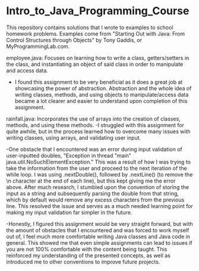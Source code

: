 # Intro_to_Java_Programming_Course
This repository contains solutions that I wrote to examples to school homework problems. Examples come from "Starting Out with Java: From Control Structures through Objects" by Tony Gaddis, or MyProgrammingLab.com.


employee.java: Focuses on learning how to write a class, getters/setters in the class, and instantiating an object of said class in order to manipulate and access data.
- I found this assignment to be very beneficial as it does a great job at showcasing the power of abstraction. Abstraction and the whole idea of writing classes, methods, and 
  using objects to manipulate/access data became a lot clearer and easier to understand upon completion of this assignment.

rainfall.java: Incorporates the use of arrays into the creation of classes, methods, and using these methods.
-I struggled with this assignment for quite awhile, but in the process learned how to overcome many issues with writing classes, using arrays, and validating user input.

-One obstacle that I encountered was an error during input validation of user-inputted doubles, "Exception in thread "main" java.util.NoSuchElementException." This was 
 a result of how I was trying to take the information from the user and proceed to the next iteration of the while loop. I was using .nextDouble(), followed by .nextLine() (to
 remove the \n character at the end of each line), but this kept giving me the error above. After much research, I stumbled upon the convention of storing the input as a string
 and subsequently parsing the double from that string, which by default would remove any excess characters from the previous line. This resolved the issue and serves as a much 
 needed learning point for making my input validation far simpler in the future.

-Honestly, I figured this assignment would be very straight forward, but with the amount of obstacles that I encountered and was forced to work myself out of,
 I feel much more comfortable writing Java classes and Java code in general. This showed me that even simple assignments can lead to issues if you are not 100% comfortable
 with the content being taught. This reinforced my understanding of the presented concepts, as well as introduced me to other conventions to improve future projects.
